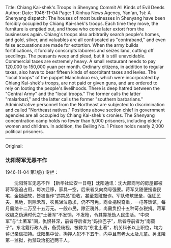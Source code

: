 Title: Chiang Kai-shek's Troops in Shenyang Commit All Kinds of Evil Deeds
Author:
Date: 1946-11-04
Page: 1
Xinhua News Agency, Yan'an, 1st: A Shenyang dispatch: The houses of most businesses in Shenyang have been forcibly occupied by Chiang Kai-shek's troops. Each time they move, the furniture is emptied out, and those who come later extort from the businesses again. Chiang's troops also arbitrarily search people's homes, and gold, silver, and valuables are all confiscated as "contraband," and even false accusations are made for extortion. When the army builds fortifications, it forcibly conscripts laborers and seizes land, cutting off seedlings. The peasants weep and plead, but it is still unavoidable. Commercial taxes are extremely heavy. A small restaurant needs to pay 120,000 to 150,000 yuan per month. Ordinary citizens, in addition to regular taxes, also have to bear fifteen kinds of exorbitant taxes and levies. The "local troops" of the puppet Manchukuo era, which were incorporated by Chiang Kai-shek's troops, are not paid or given guns, and are ordered to rely on looting the people's livelihoods. There is deep hatred between the "Central Army" and the "local troops." The former calls the latter "malarbazi," and the latter calls the former "southern barbarians." Administrative personnel from the Northeast are subjected to discrimination and called "Northeast natives." Positions above section chief in government agencies are all occupied by Chiang Kai-shek's cronies. The Shenyang concentration camp holds no fewer than 5,000 prisoners, including elderly women and children. In addition, the Beiling No. 1 Prison holds nearly 2,000 political prisoners.



<hr /> 

Original: 


### 沈阳蒋军无恶不作

1946-11-04
第1版()
专栏：

　　沈阳蒋军无恶不作
    【新华社延安一日电】沈阳通讯：沈大部商号的房屋都被蒋军强迫占用，每次迁移，家具一空，后来者又向商号强要。蒋军又随便搜查民宅，金银细软，皆被当作“违禁品”没收，甚至栽赃敲诈。军队修筑堡垒，强征民夫、民地，割除禾苗，农民涕泣恳求，仍不可免。商业捐税奇重，一屯等饭馆，每月需纳十二万至十五万元。一般市民，除正税外，尚需负担十五种苛杂税捐。蒋军收编之伪满时代之“土著军”不发饷，不发枪，令其靠抢劫人民生活。“中央军”与“土著军”间，仇恨甚深，前者呼后者为“妈拉巴子”，后者呼前者为“南蛮子”。东北籍行政人员，备受歧视，被称为“东北土著”，机关科长以上职位，均为蒋记亲信把持。沈阳集中营，拘押人犯不下五千，内中且有老太太及儿童。另北陵第一监狱，拘禁政治犯近两千人。
